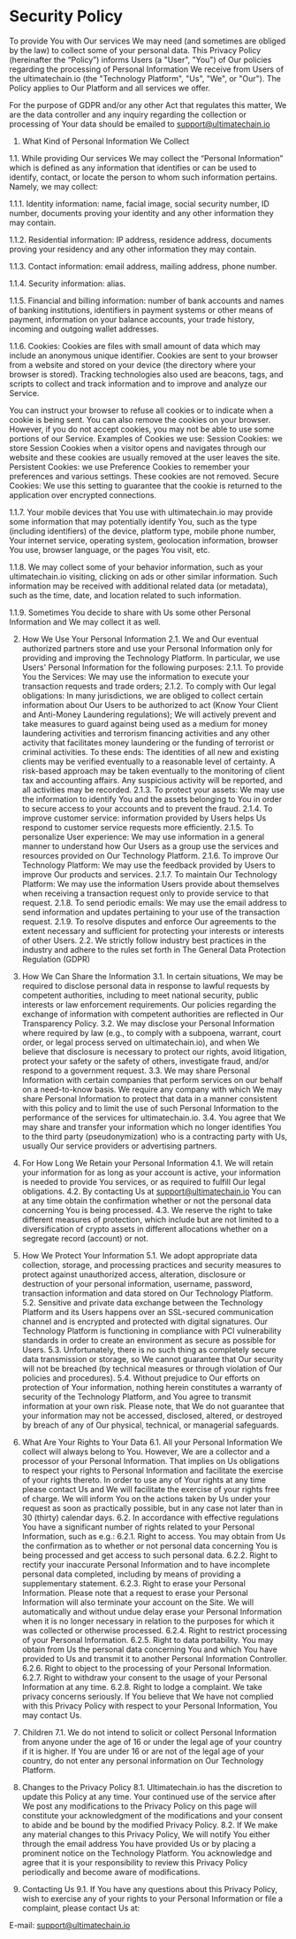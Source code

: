 # Security Policy

To provide You with Our services We may need (and sometimes are obliged by the law) to collect some of your personal data. This Privacy Policy (hereinafter the “Policy”) informs Users (a "User", "You") of Our policies regarding the processing of Personal Information We receive from Users of the ultimatechain.io (the "Technology Platform", "Us", "We", or "Our"). The Policy applies to Our Platform and all services we offer.

For the purpose of GDPR and/or any other Act that regulates this matter, We are the data controller and any inquiry regarding the collection or processing of Your data should be emailed to support@ultimatechain.io

1. What Kind of Personal Information We Collect

1.1. While providing Our services We may collect the “Personal Information” which is defined as any information that identifies or can be used to identify, contact, or locate the person to whom such information pertains. Namely, we may collect:

1.1.1. Identity information: name, facial image, social security number, ID number, documents proving your identity and any other information they may contain.

1.1.2. Residential information: IP address, residence address, documents proving your residency and any other information they may contain.

1.1.3. Contact information: email address, mailing address, phone number.

1.1.4. Security information: alias.

1.1.5. Financial and billing information: number of bank accounts and names of banking institutions, identifiers in payment systems or other means of payment, information on your balance accounts, your trade history, incoming and outgoing wallet addresses.

1.1.6. Cookies: Cookies are files with small amount of data which may include an anonymous unique identifier. Cookies are sent to your browser from a website and stored on your device (the directory where your browser is stored). Tracking technologies also used are beacons, tags, and scripts to collect and track information and to improve and analyze our Service.

You can instruct your browser to refuse all cookies or to indicate when a cookie is being sent. You can also remove the cookies on your browser. However, if you do not accept cookies, you may not be able to use some portions of our Service.
Examples of Cookies we use:
Session Cookies: we store Session Cookies when a visitor opens and navigates through our website and these cookies are usually removed at the user leaves the site.
Persistent Cookies: we use Preference Cookies to remember your preferences and various settings. These cookies are not removed.
Secure Cookies: We use this setting to guarantee that the cookie is returned to the application over encrypted connections.

1.1.7. Your mobile devices that You use with ultimatechain.io may provide some information that may potentially identify You, such as the type (including identifiers) of the device, platform type, mobile phone number, Your internet service, operating system, geolocation information, browser You use, browser language, or the pages You visit, etc.

1.1.8. We may collect some of your behavior information, such as your ultimatechain.io visiting, clicking on ads or other similar information. Such information may be received with additional related data (or metadata), such as the time, date, and location related to such information.

1.1.9. Sometimes You decide to share with Us some other Personal Information and We may collect it as well.

2. How We Use Your Personal Information
2.1. We and Our eventual authorized partners store and use your Personal Information only for providing and improving the Technology Platform. In particular, we use Users' Personal Information for the following purposes:
2.1.1. To provide You the Services: We may use the information to execute your transaction requests and trade orders;
2.1.2. To comply with Our legal obligations: In many jurisdictions, we are obliged to collect certain information about Our Users to be authorized to act (Know Your Client and Anti-Money Laundering regulations);
We will actively prevent and take measures to guard against being used as a medium for money laundering activities and terrorism financing activities and any other activity that facilitates money laundering or the funding of terrorist or criminal activities.
To these ends:
The identities of all new and existing clients may be verified eventually to a reasonable level of certainty.
A risk-based approach may be taken eventually to the monitoring of client tax and accounting affairs.
Any suspicious activity will be reported, and all activities may be recorded.
2.1.3. To protect your assets: We may use the information to identify You and the assets belonging to You in order to secure access to your accounts and to prevent the fraud.
2.1.4. To improve customer service: information provided by Users helps Us respond to customer service requests more efficiently.
2.1.5. To personalize User experience: We may use information in a general manner to understand how Our Users as a group use the services and resources provided on Our Technology Platform.
2.1.6. To improve Our Technology Platform: We may use the feedback provided by Users to improve Our products and services.
2.1.7. To maintain Our Technology Platform: We may use the information Users provide about themselves when receiving a transaction request only to provide service to that request.
2.1.8. To send periodic emails: We may use the email address to send information and updates pertaining to your use of the transaction request.
2.1.9. To resolve disputes and enforce Our agreements to the extent necessary and sufficient for protecting your interests or interests of other Users.
2.2. We strictly follow industry best practices in the industry and adhere to the rules set forth in The General Data Protection Regulation (GDPR)

3. How We Can Share the Information
3.1. In certain situations, We may be required to disclose personal data in response to lawful requests by competent authorities, including to meet national security, public interests or law enforcement requirements. Our policies regarding the exchange of information with competent authorities are reflected in Our Transparency Policy.
3.2. We may disclose your Personal Information where required by law (e.g., to comply with a subpoena, warrant, court order, or legal process served on ultimatechain.io), and when We believe that disclosure is necessary to protect our rights, avoid litigation, protect your safety or the safety of others, investigate fraud, and/or respond to a government request.
3.3. We may share Personal Information with certain companies that perform services on our behalf on a need-to-know basis. We require any company with which We may share Personal Information to protect that data in a manner consistent with this policy and to limit the use of such Personal Information to the performance of the services for ultimatechain.io.
3.4. You agree that We may share and transfer your information which no longer identifies You to the third party (pseudonymization) who is a contracting party with Us, usually Our service providers or advertising partners.

4. For How Long We Retain your Personal Information
4.1. We will retain your information for as long as your account is active, your information is needed to provide You services, or as required to fulfill Our legal obligations.
4.2. By contacting Us at support@ultimatechain.io You can at any time obtain the confirmation whether or not the personal data concerning You is being processed.
4.3. We reserve the right to take different measures of protection, which include but are not limited to a diversification of crypto assets in different allocations whether on a segregate record (account) or not.

5. How We Protect Your Information
5.1. We adopt appropriate data collection, storage, and processing practices and security measures to protect against unauthorized access, alteration, disclosure or destruction of your personal information, username, password, transaction information and data stored on Our Technology Platform.
5.2. Sensitive and private data exchange between the Technology Platform and its Users happens over an SSL-secured communication channel and is encrypted and protected with digital signatures. Our Technology Platform is functioning in compliance with PCI vulnerability standards in order to create an environment as secure as possible for Users.
5.3. Unfortunately, there is no such thing as completely secure data transmission or storage, so We cannot guarantee that Our security will not be breached (by technical measures or through violation of Our policies and procedures).
5.4. Without prejudice to Our efforts on protection of Your information, nothing herein constitutes a warranty of security of the Technology Platform, and You agree to transmit information at your own risk. Please note, that We do not guarantee that your information may not be accessed, disclosed, altered, or destroyed by breach of any of Our physical, technical, or managerial safeguards.

6. What Are Your Rights to Your Data
6.1. All your Personal Information We collect will always belong to You. However, We are a collector and a processor of your Personal Information. That implies on Us obligations to respect your rights to Personal Information and facilitate the exercise of your rights thereto. In order to use any of Your rights at any time please contact Us and We will facilitate the exercise of your rights free of charge. We will inform You on the actions taken by Us under your request as soon as practically possible, but in any case not later than in 30 (thirty) calendar days.
6.2. In accordance with effective regulations You have a significant number of rights related to your Personal Information, such as e.g.:
6.2.1. Right to access. You may obtain from Us the confirmation as to whether or not personal data concerning You is being processed and get access to such personal data.
6.2.2. Right to rectify your inaccurate Personal Information and to have incomplete personal data completed, including by means of providing a supplementary statement.
6.2.3. Right to erase your Personal Information. Please note that a request to erase your Personal Information will also terminate your account on the Site. We will automatically and without undue delay erase your Personal Information when it is no longer necessary in relation to the purposes for which it was collected or otherwise processed.
6.2.4. Right to restrict processing of your Personal Information.
6.2.5. Right to data portability. You may obtain from Us the personal data concerning You and which You have provided to Us and transmit it to another Personal Information Controller.
6.2.6. Right to object to the processing of your Personal Information.
6.2.7. Right to withdraw your consent to the usage of your Personal Information at any time.
6.2.8. Right to lodge a complaint. We take privacy concerns seriously. If You believe that We have not complied with this Privacy Policy with respect to your Personal Information, You may contact Us.

7. Children
7.1. We do not intend to solicit or collect Personal Information from anyone under the age of 16 or under the legal age of your country if it is higher. If You are under 16 or are not of the legal age of your country, do not enter any personal information on Our Technology Platform.

8. Changes to the Privacy Policy
8.1. Ultimatechain.io has the discretion to update this Policy at any time. Your continued use of the service after We post any modifications to the Privacy Policy on this page will constitute your acknowledgment of the modifications and your consent to abide and be bound by the modified Privacy Policy.
8.2. If We make any material changes to this Privacy Policy, We will notify You either through the email address You have provided Us or by placing a prominent notice on the Technology Platform. You acknowledge and agree that it is your responsibility to review this Privacy Policy periodically and become aware of modifications.

9. Contacting Us
9.1. If You have any questions about this Privacy Policy, wish to exercise any of your rights to your Personal Information or file a complaint, please contact Us at:

E-mail: support@ultimatechain.io

